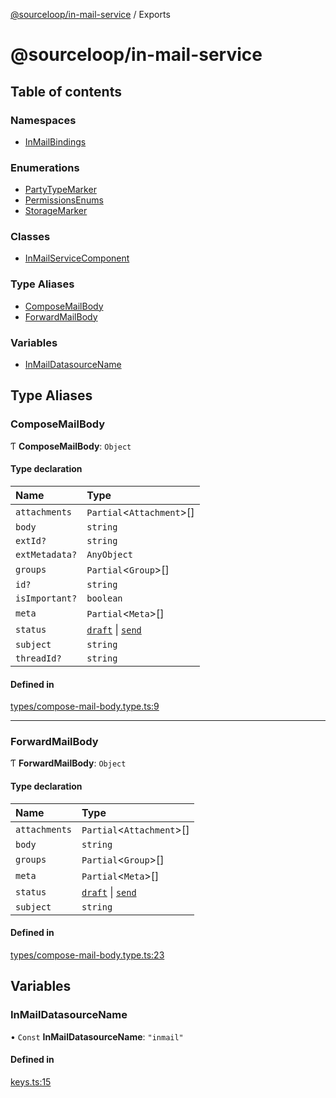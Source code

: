 [@sourceloop/in-mail-service](README.md) / Exports

# @sourceloop/in-mail-service

## Table of contents

### Namespaces

- [InMailBindings](modules/InMailBindings.md)

### Enumerations

- [PartyTypeMarker](enums/PartyTypeMarker.md)
- [PermissionsEnums](enums/PermissionsEnums.md)
- [StorageMarker](enums/StorageMarker.md)

### Classes

- [InMailServiceComponent](classes/InMailServiceComponent.md)

### Type Aliases

- [ComposeMailBody](modules.md#composemailbody)
- [ForwardMailBody](modules.md#forwardmailbody)

### Variables

- [InMailDatasourceName](modules.md#inmaildatasourcename)

## Type Aliases

### ComposeMailBody

Ƭ **ComposeMailBody**: `Object`

#### Type declaration

| Name | Type |
| :------ | :------ |
| `attachments` | `Partial`<`Attachment`\>[] |
| `body` | `string` |
| `extId?` | `string` |
| `extMetadata?` | `AnyObject` |
| `groups` | `Partial`<`Group`\>[] |
| `id?` | `string` |
| `isImportant?` | `boolean` |
| `meta` | `Partial`<`Meta`\>[] |
| `status` | [`draft`](enums/StorageMarker.md#draft) \| [`send`](enums/StorageMarker.md#send) |
| `subject` | `string` |
| `threadId?` | `string` |

#### Defined in

[types/compose-mail-body.type.ts:9](https://github.com/sourcefuse/loopback4-microservice-catalog/blob/77bb890a2/services/in-mail-service/src/types/compose-mail-body.type.ts#L9)

___

### ForwardMailBody

Ƭ **ForwardMailBody**: `Object`

#### Type declaration

| Name | Type |
| :------ | :------ |
| `attachments` | `Partial`<`Attachment`\>[] |
| `body` | `string` |
| `groups` | `Partial`<`Group`\>[] |
| `meta` | `Partial`<`Meta`\>[] |
| `status` | [`draft`](enums/StorageMarker.md#draft) \| [`send`](enums/StorageMarker.md#send) |
| `subject` | `string` |

#### Defined in

[types/compose-mail-body.type.ts:23](https://github.com/sourcefuse/loopback4-microservice-catalog/blob/77bb890a2/services/in-mail-service/src/types/compose-mail-body.type.ts#L23)

## Variables

### InMailDatasourceName

• `Const` **InMailDatasourceName**: ``"inmail"``

#### Defined in

[keys.ts:15](https://github.com/sourcefuse/loopback4-microservice-catalog/blob/77bb890a2/services/in-mail-service/src/keys.ts#L15)
